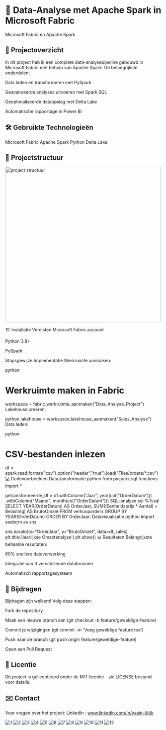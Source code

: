 # 🚀 Data-Analyse met Apache Spark in Microsoft Fabric
Microsoft Fabric en Apache Spark

## 📌 Projectoverzicht
In dit project heb ik een complete data-analysepipeline gebouwd in Microsoft Fabric met behulp van Apache Spark. De belangrijkste onderdelen:

Data laden en transformeren met PySpark

Geavanceerde analyses uitvoeren met Spark SQL

Geoptimaliseerde dataopslag met Delta Lake

Automatische rapportage in Power BI

## 🛠️ Gebruikte Technologieën
Microsoft Fabric
Apache Spark
Python
Delta Lake

## 📂 Projectstructuur

<img src="./images/structuur.png" alt="project structuur" width="500">

🏗️ Installatie
Vereisten
Microsoft Fabric account

Python 3.8+

PySpark

Stapsgewijze Implementatie
Werkruimte aanmaken:

python
# Werkruimte maken in Fabric
workspace = fabric.werkruimte_aanmaken("Data_Analyse_Project")
Lakehouse creëren:

python
lakehouse = workspace.lakehouse_aanmaken("Sales_Analyse")
Data laden:

python
# CSV-bestanden inlezen
df = spark.read.format("csv").option("header","true").load("Files/orders/*.csv")
💻 Codevoorbeelden
Datatransformatie
python
from pyspark.sql.functions import *

getransformeerde_df = df.withColumn("Jaar", year(col("OrderDatum"))) \
                      .withColumn("Maand", month(col("OrderDatum")))
SQL-analyse
sql
%%sql
SELECT YEAR(OrderDatum) AS OrderJaar,
       SUM((Eenheidsprijs * Aantal) + Belasting) AS BrutoOmzet
FROM verkooporders
GROUP BY YEAR(OrderDatum)
ORDER BY OrderJaar;
Datavisualisatie
python
import seaborn as sns

sns.barplot(x="OrderJaar", y="BrutoOmzet", data=df_sales)
plt.title('Jaarlijkse Omzetanalyse')
plt.show()
📊 Resultaten
Belangrijkste behaalde resultaten:

60% snellere dataverwerking

Integratie van 3 verschillende databronnen

Automatisch rapportagesysteem

## 🤝 Bijdragen
Bijdragen zijn welkom! Volg deze stappen:

Fork de repository

Maak een nieuwe branch aan (git checkout -b feature/geweldige-feature)

Commit je wijzigingen (git commit -m 'Voeg geweldige feature toe')

Push naar de branch (git push origin feature/geweldige-feature)

Open een Pull Request

## 📜 Licentie
Dit project is gelicentieerd onder de MIT-licentie - zie LICENSE bestand voor details.

## ✉️ Contact
Voor vragen over het project:
LinkedIn : www.linkedin.com/in/yasin-ütük

![1](./images/1.png)
![2](./images/2.png)
![3](./images/3.png)
![4](./images/4.png)
![5](./images/5.png)
![6](./images/6.png)
![7](./images/7.png)
![8](./images/8.png)
![9](./images/9.png)
![10](./images/10.png)
![11](./images/11.png)
![12](./images/12.png)